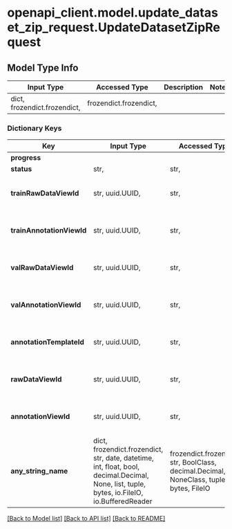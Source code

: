 # openapi_client.model.update_dataset_zip_request.UpdateDatasetZipRequest

## Model Type Info
Input Type | Accessed Type | Description | Notes
------------ | ------------- | ------------- | -------------
dict, frozendict.frozendict,  | frozendict.frozendict,  |  | 

### Dictionary Keys
Key | Input Type | Accessed Type | Description | Notes
------------ | ------------- | ------------- | ------------- | -------------
**progress** |  |  |  | [optional] 
**status** | str,  | str,  |  | [optional] 
**trainRawDataViewId** | str, uuid.UUID,  | str,  |  | [optional] value must be a uuid
**trainAnnotationViewId** | str, uuid.UUID,  | str,  |  | [optional] value must be a uuid
**valRawDataViewId** | str, uuid.UUID,  | str,  |  | [optional] value must be a uuid
**valAnnotationViewId** | str, uuid.UUID,  | str,  |  | [optional] value must be a uuid
**annotationTemplateId** | str, uuid.UUID,  | str,  |  | [optional] value must be a uuid
**rawDataViewId** | str, uuid.UUID,  | str,  |  | [optional] value must be a uuid
**annotationViewId** | str, uuid.UUID,  | str,  |  | [optional] value must be a uuid
**any_string_name** | dict, frozendict.frozendict, str, date, datetime, int, float, bool, decimal.Decimal, None, list, tuple, bytes, io.FileIO, io.BufferedReader | frozendict.frozendict, str, BoolClass, decimal.Decimal, NoneClass, tuple, bytes, FileIO | any string name can be used but the value must be the correct type | [optional]

[[Back to Model list]](../../README.md#documentation-for-models) [[Back to API list]](../../README.md#documentation-for-api-endpoints) [[Back to README]](../../README.md)

